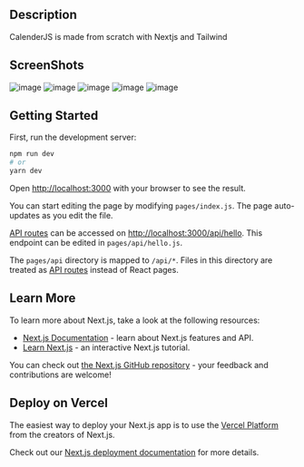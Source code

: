 ## Description 
CalenderJS is made from scratch with Nextjs and Tailwind

## ScreenShots 
![image](https://user-images.githubusercontent.com/42722816/197360825-d418cd8a-8fe0-46f5-ab68-6fbda14e4757.png)
![image](https://user-images.githubusercontent.com/42722816/197360834-4831c014-69f0-44af-bc94-0e2e63a2ae88.png)
![image](https://user-images.githubusercontent.com/42722816/197360848-2e290a15-b964-4adc-acad-9fddd9501ff3.png)
![image](https://user-images.githubusercontent.com/42722816/197360855-7e0240d4-bca6-493e-b536-7c9dfbce2953.png)
![image](https://user-images.githubusercontent.com/42722816/197360861-7c2d575f-149c-4ad9-a57b-a78b3d56c57e.png)


## Getting Started

First, run the development server:

```bash
npm run dev
# or
yarn dev
```

Open [http://localhost:3000](http://localhost:3000) with your browser to see the result.

You can start editing the page by modifying `pages/index.js`. The page auto-updates as you edit the file.

[API routes](https://nextjs.org/docs/api-routes/introduction) can be accessed on [http://localhost:3000/api/hello](http://localhost:3000/api/hello). This endpoint can be edited in `pages/api/hello.js`.

The `pages/api` directory is mapped to `/api/*`. Files in this directory are treated as [API routes](https://nextjs.org/docs/api-routes/introduction) instead of React pages.

## Learn More

To learn more about Next.js, take a look at the following resources:

- [Next.js Documentation](https://nextjs.org/docs) - learn about Next.js features and API.
- [Learn Next.js](https://nextjs.org/learn) - an interactive Next.js tutorial.

You can check out [the Next.js GitHub repository](https://github.com/vercel/next.js/) - your feedback and contributions are welcome!

## Deploy on Vercel

The easiest way to deploy your Next.js app is to use the [Vercel Platform](https://vercel.com/new?utm_medium=default-template&filter=next.js&utm_source=create-next-app&utm_campaign=create-next-app-readme) from the creators of Next.js.

Check out our [Next.js deployment documentation](https://nextjs.org/docs/deployment) for more details.
